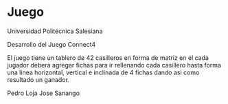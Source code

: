 # Juego
Universidad Politécnica Salesiana

Desarrollo del Juego Connect4

El juego tiene un tablero de 42 casilleros en forma de matriz en el cada jugador debera agregar fichas para ir 
rellenando cada casillero hasta forma una linea horizontal, vertical e inclinada de 4 fichas dando asi como resultado
un ganador.

Pedro Loja
Jose Sanango
